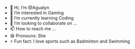 - 👋 Hi, I’m @Agualyn
- 👀 I’m interested in Gaming
- 🌱 I’m currently learning Coding
- 💞️ I’m looking to collaborate on ...
- 📫 How to reach me ...
- 😄 Pronouns: She
- ⚡ Fun fact: I love sports such as Badminton and Swimming

<!---
Agualyn/Agualyn is a ✨ special ✨ repository because its `README.md` (this file) appears on your GitHub profile.
You can click the Preview link to take a look at your changes.
--->
